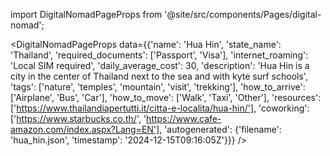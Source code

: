 
import DigitalNomadPageProps from '@site/src/components/Pages/digital-nomad';

<DigitalNomadPageProps
    data={{'name': 'Hua Hin', 'state_name': 'Thailand', 'required_documents': ['Passport', 'Visa'], 'internet_roaming': 'Local SIM required', 'daily_average_cost': 30, 'description': 'Hua Hin is a city in the center of Thailand next to the sea and with kyte surf schools', 'tags': ['nature', 'temples', 'mountain', 'visit', 'trekking'], 'how_to_arrive': ['Airplane', 'Bus', 'Car'], 'how_to_move': ['Walk', 'Taxi', 'Other'], 'resources': ['https://www.thailandiapertutti.it/citta-e-localita/hua-hin/'], 'coworking': ['https://www.starbucks.co.th/', 'https://www.cafe-amazon.com/index.aspx?Lang=EN'], 'autogenerated': {'filename': 'hua_hin.json', 'timestamp': '2024-12-15T09:16:05Z'}}}
/>
